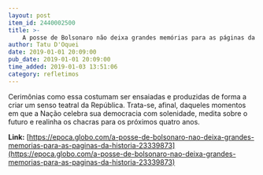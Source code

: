 ```yaml
---
layout: post
item_id: 2440002500
title: >-
    A posse de Bolsonaro não deixa grandes memórias para as páginas da História
author: Tatu D'Oquei
date: 2019-01-01 20:09:00
pub_date: 2019-01-01 20:09:00
time_added: 2019-01-03 13:51:06
category: refletimos
---
```


Cerimônias como essa costumam ser ensaiadas e produzidas de forma a criar um senso teatral da República. Trata-se, afinal, daqueles momentos em que a Nação celebra sua democracia com solenidade, medita sobre o futuro e realinha os chacras para os próximos quatro anos.

**Link:** [https://epoca.globo.com/a-posse-de-bolsonaro-nao-deixa-grandes-memorias-para-as-paginas-da-historia-23339873](https://epoca.globo.com/a-posse-de-bolsonaro-nao-deixa-grandes-memorias-para-as-paginas-da-historia-23339873)

